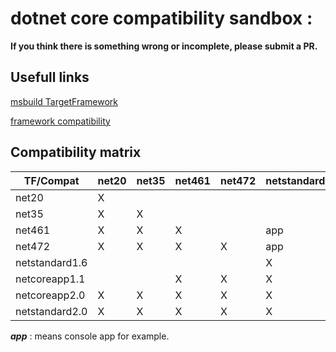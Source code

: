 ﻿# dotnet core compatibility sandbox : 

**If you think there is something wrong or incomplete, please submit a PR.**

## Usefull links

[msbuild TargetFramework](https://docs.microsoft.com/en-us/dotnet/standard/frameworks)

[framework compatibility](https://docs.microsoft.com/en-us/dotnet/core/porting/third-party-deps)

## Compatibility matrix

| TF/Compat      | net20 | net35 | net461 | net472 | netstandard1.6 | netcoreapp1.1 | netcoreapp2.0 | netstandard2.0 |
|----------------|-------|-------|--------|--------|----------------|---------------|---------------|----------------|
| net20          | X     |       |        |        |                |               |               |                |
| net35          | X     | X     |        |        |                |               |               |                |
| net461         | X     | X     | X      |        | app            |               |               |                |
| net472         | X     | X     | X      | X      | app            |               |               | app            |
| netstandard1.6 |       |       |        |        | X              |               |               |                |
| netcoreapp1.1  |       |       | X      | X      | X              | X             |               |                |
| netcoreapp2.0  | X     | X     | X      | X      | X              | X             | X             | X              |
| netstandard2.0 | X     | X     | X      | X      | X              |               |               | X              |
***app*** : means console app for example.
